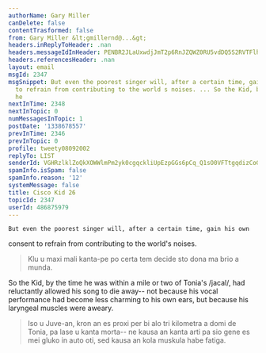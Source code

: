 ```yaml
---
authorName: Gary Miller
canDelete: false
contentTrasformed: false
from: Gary Miller &lt;gmillernd@...&gt;
headers.inReplyToHeader: .nan
headers.messageIdInHeader: PENBR2JLaUxwdjJmT2p6RnJZQWZ0RU5vdDQ5S2RVTFlhUHI3T0JmNlRwYXZIQ3FVSmlEd0BtYWlsLmdtYWlsLmNvbT4=
headers.referencesHeader: .nan
layout: email
msgId: 2347
msgSnippet: But even the poorest singer will, after a certain time, gain his own consent
  to refrain from contributing to the world s noises. ... So the Kid, by the time
  he
nextInTime: 2348
nextInTopic: 0
numMessagesInTopic: 1
postDate: '1338678557'
prevInTime: 2346
prevInTopic: 0
profile: tweety08092002
replyTo: LIST
senderId: VGHRzlklZoQkXOWWlmPm2yk0cgqckliUpEzpGGs6pCq_Q1sO0VFTtgqdizCoGAjPFOS688OKGy1uLASSyDT3KEVCSkgRdV0R
spamInfo.isSpam: false
spamInfo.reason: '12'
systemMessage: false
title: Cisco Kid 26
topicId: 2347
userId: 486875979
---
```


	But even the poorest singer will, after a certain time, gain his own
consent to refrain from contributing to the world's noises.
> Klu u maxi mali kanta-pe po certa tem decide sto dona ma brio a munda.

So the Kid, by the time he was within a mile or two of Tonia's
/jacal/, had reluctantly allowed his song to die away-- not because
his vocal performance had become less charming to his own ears, but
because his laryngeal muscles were aweary.
> Iso u Juve-an, kron an es proxi per bi alo tri kilometra a domi de Tonia, pa lase u kanta morta-- ne kausa an kanta arti pa sio gene es mei gluko in auto oti, sed kausa an kola muskula habe fatiga.

